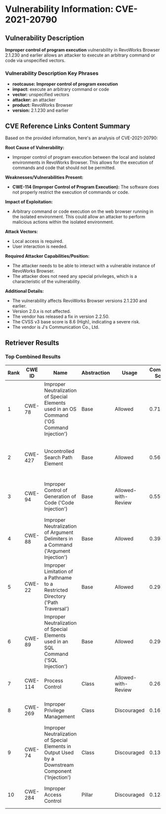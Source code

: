 # Vulnerability Information: CVE-2021-20790

## Vulnerability Description
**Improper control of program execution** vulnerability in RevoWorks Browser 2.1.230 and earlier allows an attacker to execute an arbitrary command or code via unspecified vectors.

### Vulnerability Description Key Phrases
- **rootcause:** **Improper control of program execution**
- **impact:** execute an arbitrary command or code
- **vector:** unspecified vectors
- **attacker:** an attacker
- **product:** RevoWorks Browser
- **version:** 2.1.230 and earlier

## CVE Reference Links Content Summary
Based on the provided information, here's an analysis of CVE-2021-20790:

**Root Cause of Vulnerability:**

*   Improper control of program execution between the local and isolated environments in RevoWorks Browser. This allows for the execution of commands and code that should not be permitted.

**Weaknesses/Vulnerabilities Present:**

*   **CWE-114 (Improper Control of Program Execution):** The software does not properly restrict the execution of commands or code.

**Impact of Exploitation:**

*   Arbitrary command or code execution on the web browser running in the isolated environment. This could allow an attacker to perform malicious actions within the isolated environment.

**Attack Vectors:**

*   Local access is required.
*   User interaction is needed.

**Required Attacker Capabilities/Position:**

*   The attacker needs to be able to interact with a vulnerable instance of RevoWorks Browser.
*   The attacker does not need any special privileges, which is a characteristic of the vulnerability.

**Additional Details:**

*   The vulnerability affects RevoWorks Browser versions 2.1.230 and earlier.
*   Version 2.0.x is not affected.
*   The vendor has released a fix in version 2.2.50.
*   The CVSS v3 base score is 8.6 (High), indicating a severe risk.
*   The vendor is J's Communication Co., Ltd.

## Retriever Results

### Top Combined Results

| Rank | CWE ID | Name | Abstraction | Usage | Combined Score | Retrievers | Individual Scores |
|------|--------|------|-------------|-------|---------------|------------|-------------------|
| 1 | CWE-78 | Improper Neutralization of Special Elements used in an OS Command ('OS Command Injection') | Base | Allowed | 0.7189 | dense, sparse, graph | dense: 0.571, sparse: 0.132, graph: 1.000 |
| 2 | CWE-427 | Uncontrolled Search Path Element | Base | Allowed | 0.5610 | dense, sparse, graph | dense: 0.571, sparse: 0.143, graph: 0.541 |
| 3 | CWE-94 | Improper Control of Generation of Code ('Code Injection') | Base | Allowed-with-Review | 0.5599 | dense, sparse, graph | dense: 0.581, sparse: 0.132, graph: 0.617 |
| 4 | CWE-88 | Improper Neutralization of Argument Delimiters in a Command ('Argument Injection') | Base | Allowed | 0.3940 | sparse, graph | sparse: 0.137, graph: 0.882 |
| 5 | CWE-22 | Improper Limitation of a Pathname to a Restricted Directory ('Path Traversal') | Base | Allowed | 0.2980 | sparse, graph | sparse: 0.126, graph: 0.631 |
| 6 | CWE-89 | Improper Neutralization of Special Elements used in an SQL Command ('SQL Injection') | Base | Allowed | 0.2901 | sparse, graph | sparse: 0.134, graph: 0.597 |
| 7 | CWE-114 | Process Control | Class | Allowed-with-Review | 0.2670 | dense, sparse | dense: 0.670, sparse: 0.209 |
| 8 | CWE-269 | Improper Privilege Management | Class | Discouraged | 0.1628 | dense, sparse | dense: 0.577, sparse: 0.131 |
| 9 | CWE-74 | Improper Neutralization of Special Elements in Output Used by a Downstream Component ('Injection') | Class | Discouraged | 0.1362 | sparse, graph | sparse: 0.137, graph: 0.631 |
| 10 | CWE-284 | Improper Access Control | Pillar | Discouraged | 0.1240 | dense, sparse | dense: 0.580, sparse: 0.138 |

